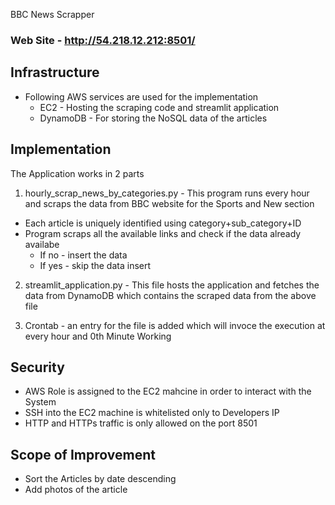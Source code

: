 BBC News Scrapper

### Web Site - http://54.218.12.212:8501/

## Infrastructure

- Following AWS services are used for the implementation
  - EC2 - Hosting the scraping code and streamlit application
  - DynamoDB - For storing the NoSQL data of the articles

## Implementation

The Application works in 2 parts

1. hourly_scrap_news_by_categories.py - This program runs every hour and scraps the data from BBC website for the Sports and New section
- Each article is uniquely identified using category+sub_category+ID
- Program scraps all the available links and check if the data already availabe
  - If no - insert the data
  - If yes - skip the data insert

2. streamlit_application.py - This file hosts the application and fetches the data from DynamoDB which contains the scraped data from the above file

3. Crontab - an entry for the file is added which will invoce the execution at every hour and 0th Minute
Working

## Security

- AWS Role is assigned to the EC2 mahcine in order to interact with the System
- SSH into the EC2 machine is whitelisted only to Developers IP
- HTTP and HTTPs traffic is only allowed on the port 8501 

## Scope of Improvement

- Sort the Articles by date descending
- Add photos of the article


